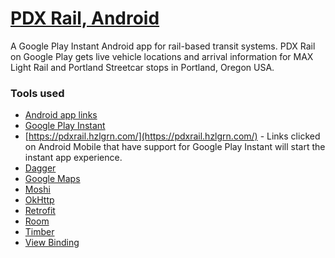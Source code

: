 # [PDX Rail, Android](https://pdxrail.hzlgrn.com/)

A Google Play Instant Android app for rail-based transit systems. PDX Rail on Google Play gets live vehicle locations and arrival information for MAX Light Rail and Portland Streetcar stops in Portland, Oregon USA.

### Tools used

- [Android app links](https://developer.android.com/training/app-links)
 - [Google Play Instant](https://developer.android.com/topic/google-play-instant)
 - [https://pdxrail.hzlgrn.com/](https://pdxrail.hzlgrn.com/) - Links clicked on Android Mobile that have support for Google Play Instant will start the instant app experience.
- [Dagger](https://github.com/google/dagger)
- [Google Maps](https://developers.google.com/maps/documentation/android-sdk/intro)
- [Moshi](https://github.com/square/moshi)
- [OkHttp](https://square.github.io/okhttp/)
- [Retrofit](https://square.github.io/retrofit/)
- [Room](https://developer.android.com/topic/libraries/architecture/room)
- [Timber](https://github.com/JakeWharton/timber)
- [View Binding](https://developer.android.com/topic/libraries/view-binding)

 
